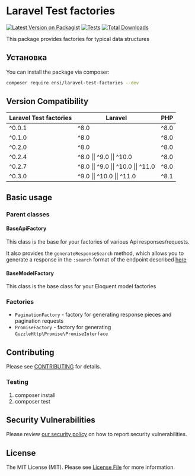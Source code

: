# Laravel Test factories

[![Latest Version on Packagist](https://img.shields.io/packagist/v/ensi/laravel-test-factories.svg?style=flat-square)](https://packagist.org/packages/ensi/laravel-test-factories)
[![Tests](https://github.com/ensi-platform/laravel-test-factories/actions/workflows/run-tests.yml/badge.svg?branch=master)](https://github.com/ensi-platform/laravel-test-factories/actions/workflows/run-tests.yml)
[![Total Downloads](https://img.shields.io/packagist/dt/ensi/laravel-test-factories.svg?style=flat-square)](https://packagist.org/packages/ensi/laravel-test-factories)

This package provides factories for typical data structures

## Установка

You can install the package via composer:

```bash
composer require ensi/laravel-test-factories --dev
```

## Version Compatibility

| Laravel Test factories | Laravel                              | PHP  |
|------------------------|--------------------------------------|------|
| ^0.0.1                 | ^8.0                                 | ^8.0 |
| ^0.1.0                 | ^8.0                                 | ^8.0 |
| ^0.2.0                 | ^8.0                                 | ^8.0 |
| ^0.2.4                 | ^8.0 \|\| ^9.0 \|\| ^10.0            | ^8.0 |
| ^0.2.7                 | ^8.0 \|\| ^9.0 \|\| ^10.0 \|\| ^11.0 | ^8.0 |
| ^0.3.0                 | ^9.0 \|\| ^10.0 \|\| ^11.0           | ^8.1 |

## Basic usage

### Parent classes

#### BaseApiFactory

This class is the base for your factories of various Api responses/requests.

It also provides the `generateResponseSearch` method, which allows you to generate a response in the `:search` format of the endpoint described [here](https://docs.ensi.tech/guidelines/api#стандартные-методы-search)

#### BaseModelFactory

This class is the base class for your Eloquent model factories

### Factories

- `PaginationFactory` - factory for generating response pieces and pagination requests
- `PromiseFactory` - factory for generating `GuzzleHttp\Promise\PromiseInterface` 

## Contributing

Please see [CONTRIBUTING](.github/CONTRIBUTING.md) for details.

### Testing

1. composer install
2. composer test

## Security Vulnerabilities

Please review [our security policy](.github/SECURITY.md) on how to report security vulnerabilities.

## License

The MIT License (MIT). Please see [License File](LICENSE.md) for more information.
